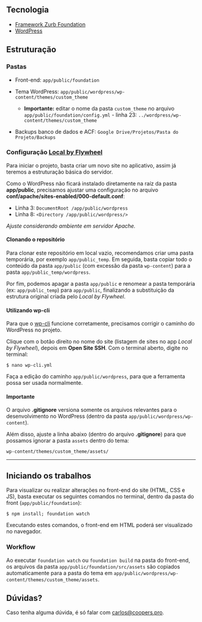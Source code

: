 ## Tecnologia
- [Framework Zurb Foundation](https://foundation.zurb.com/sites/docs/)
- [WordPress](https://br.wordpress.org/)

## Estruturação

### Pastas
- Front-end: `app/public/foundation`
- Tema WordPress: `app/public/wordpress/wp-content/themes/custom_theme`
  - **Importante:** editar o nome da pasta `custom_theme` no arquivo `app/public/foundation/config.yml` - linha 23: `../wordpress/wp-content/themes/custom_theme`

- Backups banco de dados e ACF: `Google Drive/Projetos/Pasta do Projeto/Backups`

### Configuração [Local by Flywheel](https://local.getflywheel.com/)
Para iniciar o projeto, basta criar um novo site no aplicativo, assim já teremos a estruturação básica do servidor.

Como o WordPress não ficará instalado diretamente na raíz da pasta **app/public**, precisamos ajustar uma configuração no arquivo **conf/apache/sites-enabled/000-default.conf**:

- Linha 3: `DocumentRoot /app/public/wordpress`
- Linha 8: `<Directory /app/public/wordpress/>`

*Ajuste considerando ambiente em servidor Apache.*

#### Clonando o repositório

Para clonar este repositório em local vazio, recomendamos criar uma pasta temporária, por exemplo `app/public_temp`. Em seguida, basta copiar todo o conteúdo da pasta `app/public` (com excessão da pasta `wp-content`) para a pasta `app/public_temp/wordpress`.

Por fim, podemos apagar a pasta `app/public` e renomear a pasta temporária (ex: `app/public_temp`) para `app/public`, finalizando a substituição da estrutura original criada pelo *Local by Flywheel*.

#### Utilizando wp-cli
Para que o [wp-cli](https://wp-cli.org/) funcione corretamente, precisamos corrigir o caminho do WordPress no projeto.

Clique com o botão direito no nome do site (listagem de sites no app *Local by Flywheel*), depois em **Open Site SSH**. Com o terminal aberto, digite no terminal:

`$ nano wp-cli.yml`

Faça a edição do caminho `app/public/wordpress`, para que a ferramenta possa ser usada normalmente.


#### Importante
O arquivo **.gitignore** versiona somente os arquivos relevantes para o desenvolvimento no WordPress (dentro da pasta `app/public/wordpress/wp-content`).

Além disso, ajuste a linha abaixo (dentro do arquivo **.gitignore**) para que possamos ignorar a pasta `assets` dentro do tema:

`wp-content/themes/custom_theme/assets/`


---

## Iniciando os trabalhos
Para visualizar ou realizar alterações no front-end do site (HTML, CSS e JS), basta executar os seguintes comandos no terminal, dentro da pasta do front (`app/public/foundation`):

```
$ npm install; foundation watch
```

Executando estes comandos, o front-end em HTML poderá ser visualizado no navegador.

### Workflow
Ao executar `foundation watch` ou `foundation build` na pasta do front-end, os arquivos da pasta `app/public/foundation/src/assets` são copiados automaticamente para a pasta do tema em `app/public/wordpress/wp-content/themes/custom_theme/assets`.

## Dúvidas?
Caso tenha alguma dúvida, é só falar com carlos@coopers.pro.